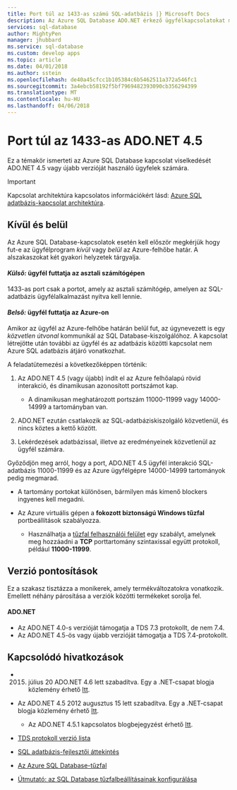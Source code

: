 ```yaml
---
title: Port túl az 1433-as számú SQL-adatbázis |} Microsoft Docs
description: Az Azure SQL Database ADO.NET érkező ügyfélkapcsolatokat megkerülje a proxyt, és közvetlenül az adatbázist az eltérő 1433-as port használatával kommunikálni.
services: sql-database
author: MightyPen
manager: jhubbard
ms.service: sql-database
ms.custom: develop apps
ms.topic: article
ms.date: 04/01/2018
ms.author: sstein
ms.openlocfilehash: de40a45cfcc1b105384c6b5462511a372a546fc1
ms.sourcegitcommit: 3a4ebcb58192f5bf7969482393090cb356294399
ms.translationtype: MT
ms.contentlocale: hu-HU
ms.lasthandoff: 04/06/2018
---
```

# <a name="ports-beyond-1433-for-adonet-45"></a>Port túl az 1433-as ADO.NET 4.5
Ez a témakör ismerteti az Azure SQL Database kapcsolat viselkedését ADO.NET 4.5 vagy újabb verzióját használó ügyfelek számára. 

> [!IMPORTANT]
> Kapcsolat architektúra kapcsolatos információkért lásd: [Azure SQL adatbázis-kapcsolat architektúra](sql-database-connectivity-architecture.md).
>

## <a name="outside-vs-inside"></a>Kívül és belül
Az Azure SQL Database-kapcsolatok esetén kell először megkérjük hogy fut-e az ügyfélprogram *kívül* vagy *belül* az Azure-felhőbe határ. A alszakaszokat két gyakori helyzetek tárgyalja.

#### <a name="outside-client-runs-on-your-desktop-computer"></a>*Külső:* ügyfél futtatja az asztali számítógépen
1433-as port csak a portot, amely az asztali számítógép, amelyen az SQL-adatbázis ügyfélalkalmazást nyitva kell lennie.

#### <a name="inside-client-runs-on-azure"></a>*Belső:* ügyfél futtatja az Azure-on
Amikor az ügyfél az Azure-felhőbe határán belül fut, az úgynevezett is egy *közvetlen útvonal* kommunikál az SQL Database-kiszolgálóhoz. A kapcsolat létrejötte után további az ügyfél és az adatbázis közötti kapcsolat nem Azure SQL adatbázis átjáró vonatkozhat.

A feladatütemezési a következőképpen történik:

1. Az ADO.NET 4.5 (vagy újabb) indít el az Azure felhőalapú rövid interakció, és dinamikusan azonosított portszámot kap.
   
   * A dinamikusan meghatározott portszám 11000-11999 vagy 14000-14999 a tartományban van.
2. ADO.NET ezután csatlakozik az SQL-adatbáziskiszolgáló közvetlenül, és nincs köztes a kettő között.
3. Lekérdezések adatbázissal, illetve az eredményeinek közvetlenül az ügyfél számára.

Győződjön meg arról, hogy a port, ADO.NET 4.5 ügyfél interakció SQL-adatbázis 11000-11999 és az Azure ügyfélgépre 14000-14999 tartományok pedig megmarad.

* A tartomány portokat különösen, bármilyen más kimenő blockers ingyenes kell megadni.
* Az Azure virtuális gépen a **fokozott biztonságú Windows tűzfal** portbeállítások szabályozza.
  
  * Használhatja a [tűzfal felhasználói felület](http://msdn.microsoft.com/library/cc646023.aspx) egy szabályt, amelynek meg hozzáadni a **TCP** porttartomány szintaxissal együtt protokoll, például **11000-11999**.

## <a name="version-clarifications"></a>Verzió pontosítások
Ez a szakasz tisztázza a monikerek, amely termékváltozatokra vonatkozik. Emellett néhány párosítása a verziók közötti termékeket sorolja fel.

#### <a name="adonet"></a>ADO.NET
* Az ADO.NET 4.0-s verzióját támogatja a TDS 7.3 protokollt, de nem 7.4.
* Az ADO.NET 4.5-ös vagy újabb verzióját támogatja a TDS 7.4-protokollt.

## <a name="related-links"></a>Kapcsolódó hivatkozások
* 2015. július 20 ADO.NET 4.6 lett szabadítva. Egy a .NET-csapat blogja közlemény érhető [Itt](http://blogs.msdn.com/b/dotnet/archive/2015/07/20/announcing-net-framework-4-6.aspx).
* Az ADO.NET 4.5 2012 augusztus 15 lett szabadítva. Egy a .NET-csapat blogja közlemény érhető [Itt](http://blogs.msdn.com/b/dotnet/archive/2012/08/15/announcing-the-release-of-net-framework-4-5-rtm-product-and-source-code.aspx).
  
  * Az ADO.NET 4.5.1 kapcsolatos blogbejegyzést érhető [Itt](http://blogs.msdn.com/b/dotnet/archive/2013/06/26/announcing-the-net-framework-4-5-1-preview.aspx).
* [TDS protokoll verzió lista](http://www.freetds.org/userguide/tdshistory.htm)
* [SQL adatbázis-fejlesztői áttekintés](sql-database-develop-overview.md)
* [Az Azure SQL Database-tűzfal](sql-database-firewall-configure.md)
* [Útmutató: az SQL Database tűzfalbeállításainak konfigurálása](sql-database-configure-firewall-settings.md)

